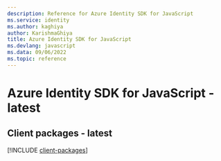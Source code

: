 ```yaml
---
description: Reference for Azure Identity SDK for JavaScript
ms.service: identity
ms.author: kaghiya
author: KarishmaGhiya
title: Azure Identity SDK for JavaScript
ms.devlang: javascript
ms.data: 09/06/2022
ms.topic: reference
---
```

# Azure Identity SDK for JavaScript - latest

## Client packages - latest
[!INCLUDE [client-packages](identity-client-index.md)]